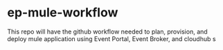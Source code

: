 # ep-mule-workflow
This repo will have the github workflow needed to plan, provision, and deploy mule application using Event Portal, Event Broker, and cloudhub
s
